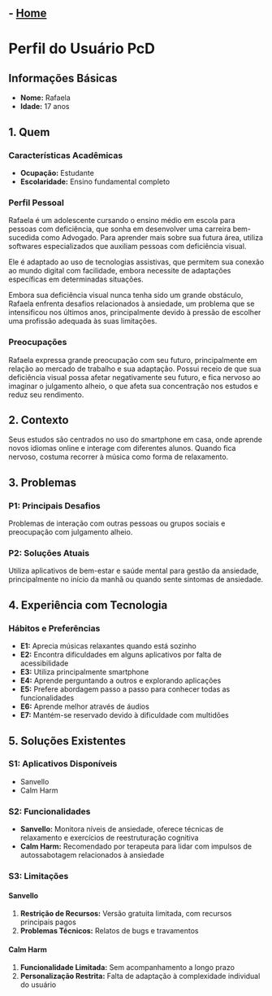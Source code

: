 ## - [Home](/README.md)
# Perfil do Usuário PcD

## Informações Básicas
- **Nome:** Rafaela
- **Idade:** 17 anos

## 1. Quem

### Características Acadêmicas
- **Ocupação:** Estudante
- **Escolaridade:** Ensino fundamental completo

### Perfil Pessoal
Rafaela é um adolescente cursando o ensino médio em escola para pessoas com deficiência, que sonha em desenvolver uma carreira bem-sucedida como Advogado. Para aprender mais sobre sua futura área, utiliza softwares especializados que auxiliam pessoas com deficiência visual.

Ele é adaptado ao uso de tecnologias assistivas, que permitem sua conexão ao mundo digital com facilidade, embora necessite de adaptações específicas em determinadas situações.

Embora sua deficiência visual nunca tenha sido um grande obstáculo, Rafaela enfrenta desafios relacionados à ansiedade, um problema que se intensificou nos últimos anos, principalmente devido à pressão de escolher uma profissão adequada às suas limitações.

### Preocupações
Rafaela expressa grande preocupação com seu futuro, principalmente em relação ao mercado de trabalho e sua adaptação. Possui receio de que sua deficiência visual possa afetar negativamente seu futuro, e fica nervoso ao imaginar o julgamento alheio, o que afeta sua concentração nos estudos e reduz seu rendimento.

## 2. Contexto
Seus estudos são centrados no uso do smartphone em casa, onde aprende novos idiomas online e interage com diferentes alunos. Quando fica nervoso, costuma recorrer à música como forma de relaxamento.

## 3. Problemas

### P1: Principais Desafios
Problemas de interação com outras pessoas ou grupos sociais e preocupação com julgamento alheio.

### P2: Soluções Atuais
Utiliza aplicativos de bem-estar e saúde mental para gestão da ansiedade, principalmente no início da manhã ou quando sente sintomas de ansiedade.

## 4. Experiência com Tecnologia

### Hábitos e Preferências
- **E1:** Aprecia músicas relaxantes quando está sozinho
- **E2:** Encontra dificuldades em alguns aplicativos por falta de acessibilidade
- **E3:** Utiliza principalmente smartphone
- **E4:** Aprende perguntando a outros e explorando aplicações
- **E5:** Prefere abordagem passo a passo para conhecer todas as funcionalidades
- **E6:** Aprende melhor através de áudios
- **E7:** Mantém-se reservado devido à dificuldade com multidões

## 5. Soluções Existentes

### S1: Aplicativos Disponíveis
- Sanvello
- Calm Harm

### S2: Funcionalidades
- **Sanvello:** Monitora níveis de ansiedade, oferece técnicas de relaxamento e exercícios de reestruturação cognitiva
- **Calm Harm:** Recomendado por terapeuta para lidar com impulsos de autossabotagem relacionados à ansiedade

### S3: Limitações

#### Sanvello
1. **Restrição de Recursos:** Versão gratuita limitada, com recursos principais pagos
2. **Problemas Técnicos:** Relatos de bugs e travamentos

#### Calm Harm
1. **Funcionalidade Limitada:** Sem acompanhamento a longo prazo
2. **Personalização Restrita:** Falta de adaptação à complexidade individual do usuário

